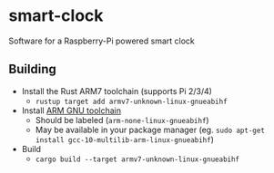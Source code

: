 # smart-clock

Software for a Raspberry-Pi powered smart clock

## Building

- Install the Rust ARM7 toolchain (supports Pi 2/3/4)
  - `rustup target add armv7-unknown-linux-gnueabihf`
- Install [ARM GNU toolchain](https://developer.arm.com/downloads/-/arm-gnu-toolchain-downloads)
  - Should be labeled (`arm-none-linux-gnueabihf`)
  - May be available in your package manager (eg. `sudo apt-get install gcc-10-multilib-arm-linux-gnueabihf`)
- Build
  - `cargo build --target armv7-unknown-linux-gnueabihf`
